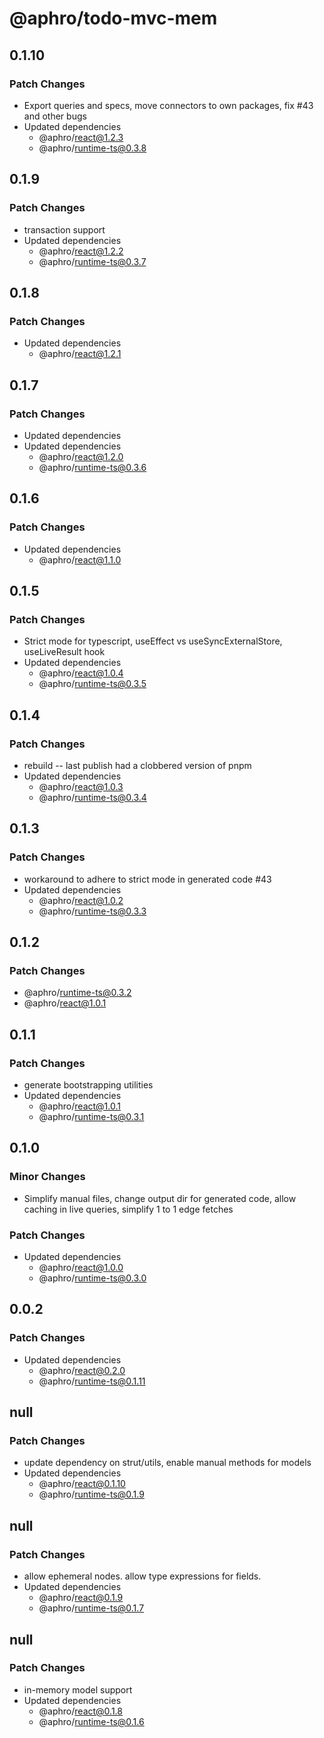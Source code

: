 # @aphro/todo-mvc-mem

## 0.1.10

### Patch Changes

- Export queries and specs, move connectors to own packages, fix #43 and other bugs
- Updated dependencies
  - @aphro/react@1.2.3
  - @aphro/runtime-ts@0.3.8

## 0.1.9

### Patch Changes

- transaction support
- Updated dependencies
  - @aphro/react@1.2.2
  - @aphro/runtime-ts@0.3.7

## 0.1.8

### Patch Changes

- Updated dependencies
  - @aphro/react@1.2.1

## 0.1.7

### Patch Changes

- Updated dependencies
- Updated dependencies
  - @aphro/react@1.2.0
  - @aphro/runtime-ts@0.3.6

## 0.1.6

### Patch Changes

- Updated dependencies
  - @aphro/react@1.1.0

## 0.1.5

### Patch Changes

- Strict mode for typescript, useEffect vs useSyncExternalStore, useLiveResult hook
- Updated dependencies
  - @aphro/react@1.0.4
  - @aphro/runtime-ts@0.3.5

## 0.1.4

### Patch Changes

- rebuild -- last publish had a clobbered version of pnpm
- Updated dependencies
  - @aphro/react@1.0.3
  - @aphro/runtime-ts@0.3.4

## 0.1.3

### Patch Changes

- workaround to adhere to strict mode in generated code #43
- Updated dependencies
  - @aphro/react@1.0.2
  - @aphro/runtime-ts@0.3.3

## 0.1.2

### Patch Changes

- @aphro/runtime-ts@0.3.2
- @aphro/react@1.0.1

## 0.1.1

### Patch Changes

- generate bootstrapping utilities
- Updated dependencies
  - @aphro/react@1.0.1
  - @aphro/runtime-ts@0.3.1

## 0.1.0

### Minor Changes

- Simplify manual files, change output dir for generated code, allow caching in live queries, simplify 1 to 1 edge fetches

### Patch Changes

- Updated dependencies
  - @aphro/react@1.0.0
  - @aphro/runtime-ts@0.3.0

## 0.0.2

### Patch Changes

- Updated dependencies
  - @aphro/react@0.2.0
  - @aphro/runtime-ts@0.1.11

## null

### Patch Changes

- update dependency on strut/utils, enable manual methods for models
- Updated dependencies
  - @aphro/react@0.1.10
  - @aphro/runtime-ts@0.1.9

## null

### Patch Changes

- allow ephemeral nodes. allow type expressions for fields.
- Updated dependencies
  - @aphro/react@0.1.9
  - @aphro/runtime-ts@0.1.7

## null

### Patch Changes

- in-memory model support
- Updated dependencies
  - @aphro/react@0.1.8
  - @aphro/runtime-ts@0.1.6
